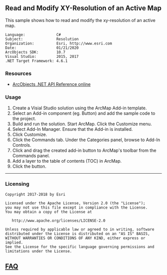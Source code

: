 ## Read and Modify XY-Resolution of an Active Map

  <div xmlns="http://www.w3.org/1999/xhtml">This sample shows how to read and modify the xy-resolution of an active map.</div>  


<!-- TODO: Fill this section below with metadata about this sample-->
```
Language:              C#
Subject:               Resolution
Organization:          Esri, http://www.esri.com
Date:                  01/21/2020
ArcObjects SDK:        10.7
Visual Studio:         2015, 2017
.NET Target Framework: 4.6.1
```

### Resources

* [ArcObjects .NET API Reference online](http://desktop.arcgis.com/en/arcobjects/latest/net/webframe.htm)

### Usage
1. Create a Visial Studio solution using the ArcMap Add-in template.
2. Select an Add-in component (eg. Button) and add the sample code to the project.
3. Build and run the solution. Start ArcMap. Click the Customize menu.
4. Select Add-In Manager. Ensure that the Add-in is installed.  
5. Click Customize.
6. Click the Commands tab. Under the Categories panel, browse to Add-In Controls.   
7. Click and drag the created add-in button to ArcMap's toolbar from the Commands panel.  
8. Add a layer to the table of contents (TOC) in ArcMap. 
9. Click the button.  


---------------------------------

### Licensing

```
Copyright 2017-2018 by Esri

Licensed under the Apache License, Version 2.0 (the "License");
you may not use this file except in compliance with the License.
You may obtain a copy of the License at

   http://www.apache.org/licenses/LICENSE-2.0

Unless required by applicable law or agreed to in writing, software
distributed under the License is distributed on an "AS IS" BASIS,
WITHOUT WARRANTIES OR CONDITIONS OF ANY KIND, either express or implied.
See the License for the specific language governing permissions and
limitations under the License.
```

## [FAQ](https://github.com/Esri/contributing/issues?q=label%3Afaq+sort%3Aupdated-desc+is%3Aclosed)

